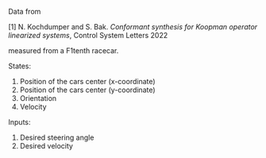 Data from

[1] N. Kochdumper and S. Bak. <em>Conformant synthesis for Koopman operator linearized systems</em>, Control System Letters 2022

measured from a F1tenth racecar. 

States: 

<ol>
    <li>Position of the cars center (x-coordinate)</li>
    <li>Position of the cars center (y-coordinate)</li>
    <li>Orientation</li>
    <li>Velocity</li>
</ol>

Inputs: 

<ol>
    <li>Desired steering angle</li>
    <li>Desired velocity</li>
</ol>